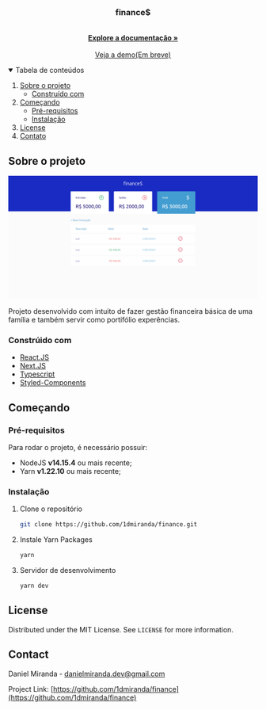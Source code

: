 <!-- PROJECT LOGO -->
<br />
<p align="center">

  <h3 align="center">finance$</h3>

  <p align="center">
    <br />
    <a href="https://github.com/1dmiranda/finance"><strong>Explore a documentação »</strong></a>
    <br />
    <br />
    <a href="https://github.com/1dmiranda/finance">Veja a demo(Em breve)</a>
  </p>
</p>

<!-- TABLE OF CONTENTS -->
<details open="open">
  <summary>Tabela de conteúdos</summary>
  <ol>
    <li>
      <a href="#about-the-project">Sobre o projeto</a>
      <ul>
        <li><a href="#built-with">Construído com</a></li>
      </ul>
    </li>
    <li>
      <a href="#getting-started">Começando</a>
      <ul>
        <li><a href="#prerequisites">Pré-requisitos</a></li>
        <li><a href="#installation">Instalação</a></li>
      </ul>
    </li>
    <li><a href="#license">License</a></li>
    <li><a href="#contact">Contato</a></li>
  </ol>
</details>

<!-- ABOUT THE PROJECT -->
## Sobre o projeto

[![finance$][product-screenshot]](https://github.com/1dmiranda/finance)

Projeto desenvolvido com intuito de fazer gestão financeira básica de uma família e também servir como portifólio experências.

### Constrúido com

* [React.JS](https://pt-br.reactjs.org/)
* [Next.JS](https://nextjs.org/)
* [Typescript](https://www.typescriptlang.org/)
* [Styled-Components](https://styled-components.com/)

<!-- GETTING STARTED -->
## Começando

### Pré-requisitos

Para rodar o projeto, é necessário possuir:

- NodeJS **v14.15.4** ou mais recente;
- Yarn **v1.22.10** ou mais recente;

### Instalação

1. Clone o repositório
   ```sh
   git clone https://github.com/1dmiranda/finance.git
   ```
3. Instale Yarn Packages
   ```sh
   yarn
   ```
4. Servidor de desenvolvimento
   ```sh
   yarn dev
   ```

<!-- LICENSE -->
## License

Distributed under the MIT License. See `LICENSE` for more information.

<!-- CONTACT -->
## Contact

Daniel Miranda - danielmiranda.dev@gmail.com

Project Link: [https://github.com/1dmiranda/finance](https://github.com/1dmiranda/finance)

<!-- MARKDOWN LINKS & IMAGES -->
<!-- https://www.markdownguide.org/basic-syntax/#reference-style-links -->
[linkedin-url]: https://www.linkedin.com/in/mirandadev/
[product-screenshot]: public/screenshot.png
